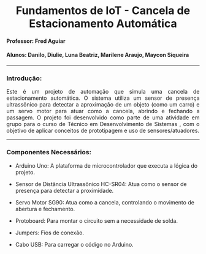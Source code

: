 <h1 align = center> Fundamentos de IoT - Cancela de Estacionamento Automática </h1>
<h4> Professor: Fred Aguiar </h4>
<h4> Alunos: Danilo, Diulie, Luna Beatriz, Marilene Araujo, Maycon Siqueira </h4>

<hr>
<h3> Introdução: </h3>

<p align="justify">
  Este é um projeto de automação que simula uma cancela de estacionamento automática. O sistema utiliza um sensor de presença ultrassônico para detectar a aproximação de um objeto (como um carro) e um servo motor para atuar como a cancela, abrindo e fechando a passagem. O projeto foi desenvolvido como parte de uma atividade em grupo para o curso de Técnico em Desenvolvimento de Sistemas , com o objetivo de aplicar conceitos de prototipagem e uso de sensores/atuadores.
  
<hr>
<h3> Componentes Necessários: </h3>

- Arduino Uno: A plataforma de microcontrolador que executa a lógica do projeto.

- Sensor de Distância Ultrassônico HC-SR04: Atua como o sensor de presença para detectar a proximidade.

- Servo Motor SG90: Atua como a cancela, controlando o movimento de abertura e fechamento.

- Protoboard: Para montar o circuito sem a necessidade de solda.

- Jumpers: Fios de conexão.

- Cabo USB: Para carregar o código no Arduino.
